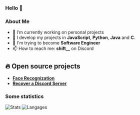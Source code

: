 ### Hello 👋

### About Me
- 🔭 I’m currently working on personal projects
- 🌱 I develop my projects in **JavaScript**, **Python**, **Java** and **C**.
- 🎯 I'm trying to become **Software Engineer**
- 📫 How to reach me: **shift__** on Discord

## 🔥 Open source projects

- **[Face Recognization](https://github.com/AtsukaDev/ReconnaissanceFaciale)**
- **[Recover a Discord Server](https://github.com/AtsukaDev/getPermsWithBot)**

### Some statistics
<img alt="Stats" src="https://github-readme-stats.vercel.app/api?username=atsukadev&show_icons=true&theme=transparent&hide=true" />
<img alt="Langages" src="https://github-readme-stats.vercel.app/api/top-langs/?username=atsukadev&size_weight=0.5&count_weight=0.5&theme=tokyonight&layout=compact" />
